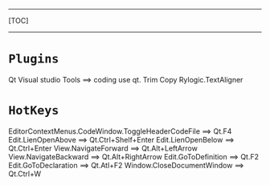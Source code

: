 ***
[TOC]
***

# `Plugins`

Qt Visual studio Tools ==> coding use qt.
Trim Copy
Rylogic.TextAligner


# `HotKeys`
EditorContextMenus.CodeWindow.ToggleHeaderCodeFile ==> Qt.F4
Edit.LienOpenAbove ==> Qt.Ctrl+Shelf+Enter
Edit.LienOpenBelow ==> Qt.Ctrl+Enter
View.NavigateForward ==> Qt.Alt+LeftArrow
View.NavigateBackward ==> Qt.Alt+RightArrow
Edit.GoToDefinition ==> Qt.F2
Edit.GoToDeclaration ==> Qt.Atl+F2
Window.CloseDocumentWindow ==> Qt.Ctrl+W